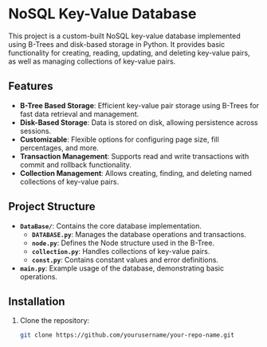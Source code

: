 # NoSQL Key-Value Database

This project is a custom-built NoSQL key-value database implemented using B-Trees and disk-based storage in Python. It provides basic functionality for creating, reading, updating, and deleting key-value pairs, as well as managing collections of key-value pairs.

## Features

- **B-Tree Based Storage**: Efficient key-value pair storage using B-Trees for fast data retrieval and management.
- **Disk-Based Storage**: Data is stored on disk, allowing persistence across sessions.
- **Customizable**: Flexible options for configuring page size, fill percentages, and more.
- **Transaction Management**: Supports read and write transactions with commit and rollback functionality.
- **Collection Management**: Allows creating, finding, and deleting named collections of key-value pairs.

## Project Structure

- **`DataBase/`**: Contains the core database implementation.
  - **`DATABASE.py`**: Manages the database operations and transactions.
  - **`node.py`**: Defines the Node structure used in the B-Tree.
  - **`collection.py`**: Handles collections of key-value pairs.
  - **`const.py`**: Contains constant values and error definitions.
- **`main.py`**: Example usage of the database, demonstrating basic operations.

## Installation

1. Clone the repository:
   ```bash
   git clone https://github.com/yourusername/your-repo-name.git
